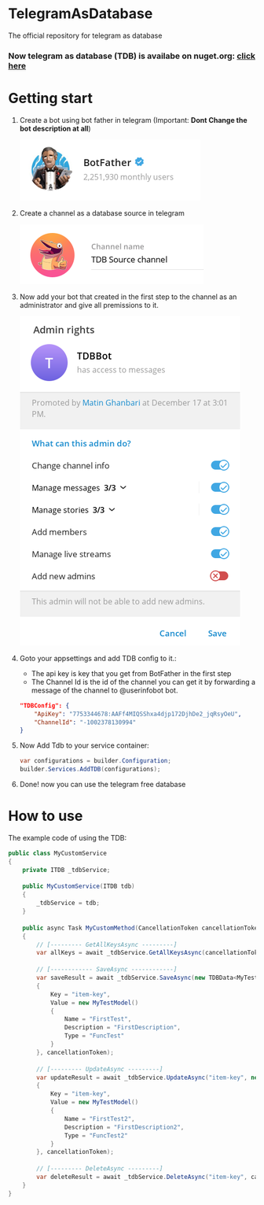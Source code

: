 # TelegramAsDatabase
The official repository for telegram as database
### Now telegram as database (TDB) is availabe on nuget.org: [click here](https://www.nuget.org/packages/TelegramAsDatabase)

# Getting start
1. Create a bot using bot father in telegram (Important: **Dont Change the bot description at all**)

    ![botfather](https://raw.githubusercontent.com/MatinGhanbari/TelegramAsDatabase/refs/heads/main/assets/images/botfather.png)
2. Create a channel as a database source in telegram
    
    ![channel](https://raw.githubusercontent.com/MatinGhanbari/TelegramAsDatabase/refs/heads/main/assets/images/channel.png)
3. Now add your bot that created in the first step to the channel as an administrator and give all premissions to it.
    
    ![channel](https://raw.githubusercontent.com/MatinGhanbari/TelegramAsDatabase/refs/heads/main/assets/images/adminrights.png)
4. Goto your appsettings and add TDB config to it.:
    - The api key is key that you get from BotFather in the first step
    - The Channel Id is the id of the channel you can get it by forwarding a message of the channel to @userinfobot bot.
    ```json
    "TDBConfig": {
        "ApiKey": "7753344678:AAFf4MIQSShxa4djp172DjhDe2_jqRsyOeU",
        "ChannelId": "-1002378130994"
    }
    ```
5. Now Add Tdb to your service container:

    ```csharp
    var configurations = builder.Configuration;
    builder.Services.AddTDB(configurations);
    ```

6. Done! now you can use the telegram free database

# How to use
The example code of using the TDB:
```csharp
public class MyCustomService
{
    private ITDB _tdbService;

    public MyCustomService(ITDB tdb)
    {
        _tdbService = tdb;
    }

    public async Task MyCustomMethod(CancellationToken cancellationToken)
    {
        // [--------- GetAllKeysAsync ---------]
        var allKeys = await _tdbService.GetAllKeysAsync(cancellationToken);

        // [------------ SaveAsync ------------]
        var saveResult = await _tdbService.SaveAsync(new TDBData<MyTestModel>()
        {
            Key = "item-key",
            Value = new MyTestModel()
            {
                Name = "FirstTest",
                Description = "FirstDescription",
                Type = "FuncTest"
            }
        }, cancellationToken);

        // [--------- UpdateAsync ---------]
        var updateResult = await _tdbService.UpdateAsync("item-key", new TDBData<MyTestModel>()
        {
            Key = "item-key",
            Value = new MyTestModel()
            {
                Name = "FirstTest2",
                Description = "FirstDescription2",
                Type = "FuncTest2"
            }
        }, cancellationToken);

        // [--------- DeleteAsync ---------]
        var deleteResult = await _tdbService.DeleteAsync("item-key", cancellationToken);
    }
}
```

